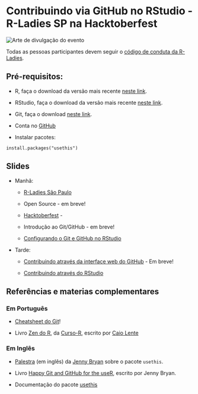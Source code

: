 # Contribuindo via GitHub no RStudio - R-Ladies SP na Hacktoberfest

![Arte de divulgação do evento](https://r-ladies-sao-paulo.github.io/2020-hacktoberfest/img/arte_meetup.png)

Todas as pessoas participantes devem seguir o [código de conduta da R-Ladies](https://github.com/rladies/.github/blob/master/CODE_OF_CONDUCT.md#Portuguese).

## Pré-requisitos:

- R, faça o download da versão mais recente [neste link](https://cran.r-project.org/).

- RStudio, faça o download da versão mais recente [neste link](https://www.rstudio.com/products/rstudio/download/).

- Git, faça o download [neste link](https://git-scm.com/downloads).

- Conta no [GitHub](https://github.com)

- Instalar pacotes:

```
install.packages("usethis")
```

## Slides

- Manhã:
  
  - [R-Ladies São Paulo](https://r-ladies-sao-paulo.github.io/2020-hacktoberfest/slides/rladies/)
  
  - Open Source - em breve!
  
  - [Hacktoberfest](https://r-ladies-sao-paulo.github.io/2020-hacktoberfest/slides/hacktoberfest/) -
  
  - Introdução ao Git/GitHub - em breve!
  
  - [Configurando o Git e GitHub no RStudio](https://r-ladies-sao-paulo.github.io/2020-hacktoberfest/slides/git_rstudio/setup_Git_GitHub_RStudio.html)

- Tarde:

   - [Contribuindo através da interface web do GitHub]() - Em breve!

   - [Contribuindo através do RStudio](https://r-ladies-sao-paulo.github.io/2020-hacktoberfest/slides/git_rstudio/contribuindo.html)
   
   
   
   
## Referências e materias complementares

### Em Português

- [Cheatsheet do Git](https://github.github.com/training-kit/downloads/pt_BR/github-git-cheat-sheet.pdf)!

- Livro [Zen do R](https://curso-r.github.io/zen-do-r/git-github.html), da [Curso-R](https://www.curso-r.com/), escrito por [Caio Lente](https://lente.dev/)

### Em Inglês

- [Palestra](https://youtu.be/ZCeBnQBQ1h8) (em inglês) da [Jenny Bryan](https://jennybryan.org/) sobre o pacote `usethis`.

- Livro [Happy Git and GitHub for the useR](https://happygitwithr.com/), escrito por Jenny Bryan.

- Documentação do pacote [usethis](https://usethis.r-lib.org/reference/create_package.html)
